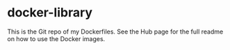 # docker-library
This is the Git repo of my Dockerfiles. See the Hub page for the full readme on how to use the Docker images.
